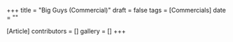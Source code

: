 +++
title = "Big Guys (Commercial)"
draft = false
tags = [Commercials]
date = ""

[Article]
contributors = []
gallery = []
+++